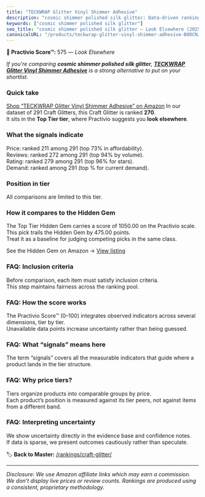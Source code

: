 ```yaml
---
title: "TECKWRAP Glitter Vinyl Shimmer Adhesive"
description: "cosmic shimmer polished silk glitter: Data-driven ranking using the Practivio Score™. Positioned by quality, value, demand, findability, momentum."
keywords: ["cosmic shimmer polished silk glitter"]
seo_title: "cosmic shimmer polished silk glitter — Look Elsewhere (2025)"
canonicalURL: "/products/teckwrap-glitter-vinyl-shimmer-adhesive-B0DCNJ9FMC/"
---
```


**🚫 Practivio Score™:** 575 — _Look Elsewhere_


*If you're comparing **cosmic shimmer polished silk glitter**, **[TECKWRAP Glitter Vinyl Shimmer Adhesive](https://www.amazon.com/dp/B0DCNJ9FMC?tag=practivio-20)** is a strong alternative to put on your shortlist.*
### Quick take
[Shop “TECKWRAP Glitter Vinyl Shimmer Adhesive” on Amazon](https://www.amazon.com/dp/B0DCNJ9FMC?tag=practivio-20)
In our dataset of 291 Craft Glitters, this Craft Glitter is ranked **270**.  
It sits in the **Top Tier tier**, where Practivio suggests you **look elsewhere**.

### What the signals indicate
Price: ranked 211 among 291 (top 73% in affordability).  
Reviews: ranked 272 among 291 (top 94% by volume).  
Rating: ranked 279 among 291 (top 96% for stars).  
Demand: ranked  among 291 (top % for current demand).

### Position in tier
All comparisons are limited to this tier.

### How it compares to the Hidden Gem
The Top Tier Hidden Gem carries a score of 1050.00 on the Practivio scale.  
This pick trails the Hidden Gem by 475.00 points.  
Treat it as a baseline for judging competing picks in the same class.  

See the Hidden Gem on Amazon → [View listing](https://www.amazon.com/dp/B073PXWWJG?tag=practivio-20)

### FAQ: Inclusion criteria
Before comparison, each item must satisfy inclusion criteria.  
This step maintains fairness across the ranking pool.

### FAQ: How the score works
The Practivio Score™ (0–100) integrates observed indicators across several dimensions, tier by tier.  
Unavailable data points increase uncertainty rather than being guessed.

### FAQ: What “signals” means here
The term “signals” covers all the measurable indicators that guide where a product lands in the tier structure.

### FAQ: Why price tiers?
Tiers organize products into comparable groups by price.  
Each product’s position is measured against its tier peers, not against items from a different band.

### FAQ: Interpreting uncertainty
We show uncertainty directly in the evidence base and confidence notes.  
If data is sparse, we present outcomes cautiously rather than speculate.


🏷️ **Back to Master:** [/rankings/craft-glitter/](/rankings/craft-glitter/)

---
_Disclosure: We use Amazon affiliate links which may earn a commission. We don’t display live prices or review counts. Rankings are produced using a consistent, proprietary methodology._
